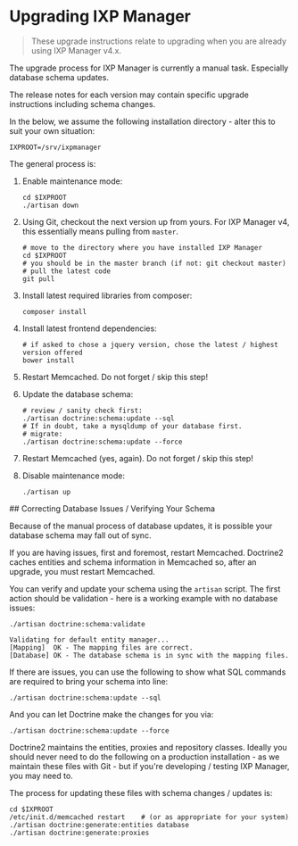 # Upgrading IXP Manager

> These upgrade instructions relate to upgrading when you are already using IXP Manager v4.x.

The upgrade process for IXP Manager is currently a manual task. Especially database schema updates.

The release notes for each version may contain specific upgrade instructions including schema changes.

In the below, we assume the following installation directory - alter this to suit your own situation:

```
IXPROOT=/srv/ixpmanager
```


The general process is:

1. Enable maintenance mode:
    ```
    cd $IXPROOT
    ./artisan down
    ```

2. Using Git, checkout the next version up from yours. For IXP Manager v4, this essentially means pulling from `master`.
    ```
    # move to the directory where you have installed IXP Manager
    cd $IXPROOT
    # you should be in the master branch (if not: git checkout master)
    # pull the latest code
    git pull
    ```
3. Install latest required libraries from composer:
    ```
    composer install
    ```
4. Install latest frontend dependencies:
    ```
    # if asked to chose a jquery version, chose the latest / highest version offered
    bower install
    ```
5. Restart Memcached. Do not forget / skip this step!
6. Update the database schema:
    ```
    # review / sanity check first:
    ./artisan doctrine:schema:update --sql
    # If in doubt, take a mysqldump of your database first.
    # migrate:
    ./artisan doctrine:schema:update --force
    ```
7. Restart Memcached (yes, again). Do not forget / skip this step!
8. Disable maintenance mode:
    ```
    ./artisan up
    ```

## Correcting Database Issues / Verifying Your Schema

Because of the manual process of database updates, it is possible your database schema may fall out of sync.

If you are having issues, first and foremost, restart Memcached. Doctrine2 caches entities and schema information in Memcached so, after an upgrade, you must restart Memcached.

You can verify and update your schema using the `artisan` script. The first action should be validation - here is a working example with no database issues:

```
./artisan doctrine:schema:validate

Validating for default entity manager...
[Mapping]  OK - The mapping files are correct.
[Database] OK - The database schema is in sync with the mapping files.
```

If there are issues, you can use the following to show what SQL commands are required to bring your schema into line:

```
./artisan doctrine:schema:update --sql
```

And you can let Doctrine make the changes for you via:

```
./artisan doctrine:schema:update --force
```

Doctrine2 maintains the entities, proxies and repository classes. Ideally you should never need to do the following on a production installation - as we maintain these files with Git - but if you're developing / testing IXP Manager, you may need to.

The process for updating these files with schema changes / updates is:

```
cd $IXPROOT
/etc/init.d/memcached restart    # (or as appropriate for your system)
./artisan doctrine:generate:entities database
./artisan doctrine:generate:proxies
```

